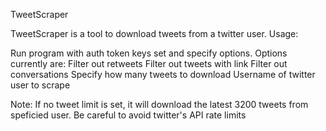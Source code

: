 TweetScraper

TweetScraper is a tool to download tweets from a twitter user.
Usage:

Run program with auth token keys set and specify options. Options currently are:
    Filter out retweets
    Filter out tweets with link
    Filter out conversations
    Specify how many tweets to download
    Username of twitter user to scrape

Note: If no tweet limit is set, it will download the latest 3200 tweets from speficied user. Be careful to avoid twitter's API rate limits

